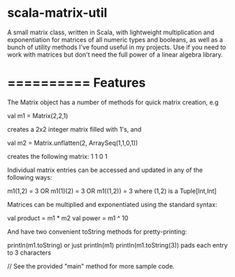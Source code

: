 scala-matrix-util
=================

A small matrix class, written in Scala, with lightweight multiplication and exponentiation for matrices of 
all numeric types and booleans, as well as a bunch of utility methods I've found useful in my projects. 
Use if you need to work with matrices but don't need the full power of a linear algebra library. 

==========
Features
==========

The Matrix object has a number of methods for quick matrix creation, e.g

val m1 = Matrix(2,2,1)

 creates a 2x2 integer matrix filled with 1's, and

val m2 = Matrix.unflatten(2, ArraySeq(1,1,0,1))

creates the following matrix: 
1 1
0 1



Individual matrix entries can be accessed and updated in any of the following ways:

m1(1,2) = 3 OR m1(1)(2) = 3 OR m1((1,2)) = 3 where (1,2) is a Tuple[Int,Int]



Matrices can be multiplied and exponentiated using the standard syntax: 

val product = m1 * m2
val power = m1 ^ 10


And have two convenient toString methods for pretty-printing:

println(m1.toString) or just println(m1)
println(m1.toString(3)) pads each entry to 3 characters 

// See the provided "main" method for more sample code. 
